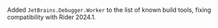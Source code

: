 Added `JetBrains.Debugger.Worker` to the list of known build tools, fixing compatibility with Rider 2024.1.